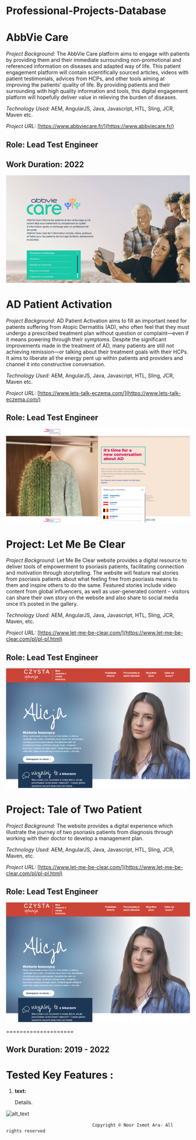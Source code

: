 # Professional-Projects-Database


# **AbbVie Care**

_Project Background:_ The AbbVie Care platform aims to engage with patients by providing them and their immediate surrounding non-promotional and referenced information on diseases and adapted way of life. This patient engagement platform will contain scientifically sourced articles, videos with patient testimonials, advices from HCPs, and other tools aiming at improving the patients’ quality of life. By providing patients and their surrounding with high quality information and tools, this digital engagement platform will hopefully deliver value in relieving the burden of diseases.

_Technology Used:_ AEM, AngularJS, Java, Javascript, HTL, Sling, JCR, Maven etc.

_Project URL:_ [https://www.abbviecare.fr/](https://www.abbviecare.fr/)


## Role: Lead Test Engineer
## Work Duration: 2022

![HomePage](AbbvieCare.png)



# **AD Patient Activation**

_Project Background:_ AD Patient Activation aims to fill an important need for patients suffering from Atopic Dermatitis (AD), who often feel that they must undergo a prescribed treatment plan without question or complaint—even if it means powering through their symptoms. Despite the significant improvements made in the treatment of AD, many patients are still not achieving remission—or talking about their treatment goals with their HCPs. It aims to liberate all the energy pent up within patients and providers and channel it into constructive conversation.

_Technology Used:_ AEM, AngularJS, Java, Javascript, HTL, Sling, JCR, Maven etc.

_Project URL:_ [https://www.lets-talk-eczema.com/](https://www.lets-talk-eczema.com/)

## Role: Lead Test Engineer

![HomePage](letstalkeczema.png)




# **Project: Let Me Be Clear**

_Project Background:_ Let Me Be Clear website provides a digital resource to deliver tools of empowerment to psoriasis patients, facilitating connection and motivation through storytelling. The website will feature real stories from psoriasis patients about what feeling free from psoriasis means to them and inspire others to do the same. Featured stories include video content from global influencers, as well as user-generated content – visitors can share their own story on the website and also share to social media once it’s posted in the gallery. 

_Technology Used:_ AEM, AngularJS, Java, Javascript, HTL, Sling, JCR, Maven, etc.

_Project URL:_ [https://www.let-me-be-clear.com/](https://www.let-me-be-clear.com/pl/pl-pl.html)


## Role: Lead Test Engineer

![HomePage](letmebe.png)



# **Project: Tale of Two Patient**

_Project Background:_ The website provides a digital experience which illustrate the journey of two psoriasis patients from diagnosis through working with their doctor  to develop a management plan.

_Technology Used:_ AEM, AngularJS, Java, Javascript, HTL, Sling, JCR, Maven, etc.

_Project URL:_ [https://www.let-me-be-clear.com/](https://www.let-me-be-clear.com/pl/pl-pl.html)


## Role: Lead Test Engineer

![HomePage](letmebe.png)












====================


## Work Duration: 2019 - 2022


# Tested Key Features :


1. **text:**

    Details.




![alt_text](multiheaderAbbViepro.png)








                                     Copyright © Noor Ismot Ara- All rights reserved
